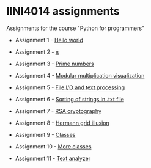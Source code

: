 # IINI4014 assignments
Assignments for the course "Python for programmers"

* Assignment 1 - [Hello world](/oving1/oving1.py)

* Assignment 2 - [π](/oving2/oving2.py)

* Assignment 3 - [Prime numbers](/oving3/oving3.py)

* Assignment 4 - [Modular multiplication visualization](/oving4/oving4.py)

* Assignment 5 - [File I/O and text processing](/oving5/oving5.py)

* Assignment 6 - [Sorting of strings in .txt file](/oving6/oving6.py)

* Assignment 7 - [RSA cryptography](/oving7/decrypt.py)

* Assignment 8 - [Hermann grid illusion](/oving8/oving8.py)

* Assignment 9 - [Classes](/oving9/dice.py)

* Assignment 10 - [More classes](/oving10/oving10.py)

* Assignment 11 - [Text analyzer](/oving11/TextAnalyzer.py)

